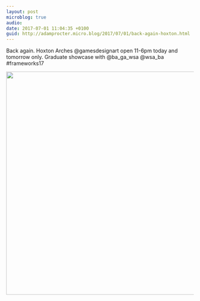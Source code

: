 ```yaml
---
layout: post
microblog: true
audio: 
date: 2017-07-01 11:04:35 +0100
guid: http://adamprocter.micro.blog/2017/07/01/back-again-hoxton.html
---
```

Back again. Hoxton Arches @gamesdesignart open 11-6pm today and tomorrow only. Graduate showcase with @ba_ga_wsa @wsa_ba #frameworks17

<img src="http://adamprocter.micro.blog/uploads/2017/d8044efae2.jpg" width="600" height="600" />
